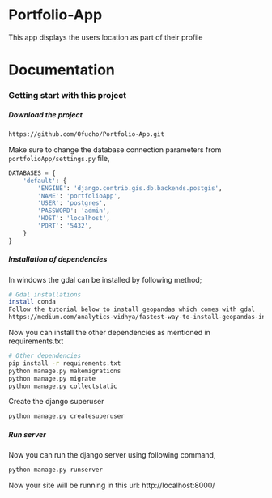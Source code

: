 # Portfolio-App
This app displays the users location as part of their profile
# Documentation
 
### Getting start with this project

##### Download the project

```bash
https://github.com/Ofucho/Portfolio-App.git
```

Make sure to change the database connection parameters from `portfolioApp/settings.py` file,

```python
DATABASES = {
    'default': {
        'ENGINE': 'django.contrib.gis.db.backends.postgis',
        'NAME': 'portfolioApp',
        'USER': 'postgres',
        'PASSWORD': 'admin',
        'HOST': 'localhost',
        'PORT': '5432',
    }
}
```

##### Installation of dependencies

In windows the gdal can be installed by following method;
```bash
# Gdal installations
install conda
Follow the tutorial below to install geopandas which comes with gdal
https://medium.com/analytics-vidhya/fastest-way-to-install-geopandas-in-jupyter-notebook-on-windows-8f734e11fa2b
```
 

Now you can install the other dependencies as mentioned in requirements.txt
```bash
# Other dependencies
pip install -r requirements.txt
python manage.py makemigrations
python manage.py migrate
python manage.py collectstatic
```

Create the django superuser

```bash
python manage.py createsuperuser
```

##### Run server
Now you can run the django server using following command,

```bash
python manage.py runserver
```

Now your site will be running in this url: http://localhost:8000/

 
